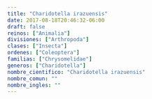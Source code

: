 ```yaml
---
title: "Charidotella irazuensis"
date: 2017-08-18T20:46:32-06:00
draft: false
reinos: ["Animalia"]
divisiones: ["Arthropoda"]
clases: ["Insecta"]
ordenes: ["Coleoptera"]
familias: ["Chrysomelidae"]
generos: ["Charidotella"]
nombre_cientifico: "Charidotella irazuensis"
nombre_comun: ""
nombre_ingles: ""
---
```

